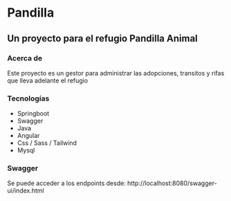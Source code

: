 # Pandilla
## Un proyecto para el refugio Pandilla Animal

### Acerca de 
Este proyecto es un gestor para administrar las adopciones, transitos y rifas que lleva adelante el refugio

### Tecnologías
- Springboot
- Swagger
- Java
- Angular
- Css / Sass / Tailwind 
- Mysql

### Swagger
Se puede acceder a los endpoints desde: http://localhost:8080/swagger-ui/index.html